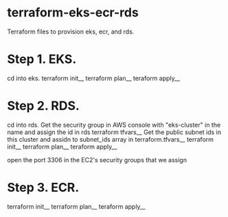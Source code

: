 # terraform-eks-ecr-rds
Terraform files to provision eks, ecr, and rds. 


# Step 1. EKS. 
cd into eks. 
terraform init__
terraform plan__
teraform apply__ 


# Step 2. RDS. 
cd into rds. 
Get the security group in AWS console with "eks-cluster" in the name and assign the id in rds terraform tfvars__
Get the public subnet ids in this cluster and assidn to subnet_ids array in terraform.tfvars__
terraform init__
terraform plan__
teraform apply__

open the port 3306 in the EC2's security groups that we assign


# Step 3. ECR. 
terraform init__
terraform plan__
teraform apply__

